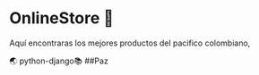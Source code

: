 # OnlineStore  :strawberry:
Aquí encontraras los mejores productos del pacifico colombiano, 

:earth_asia: python-django:books:
##Paz
